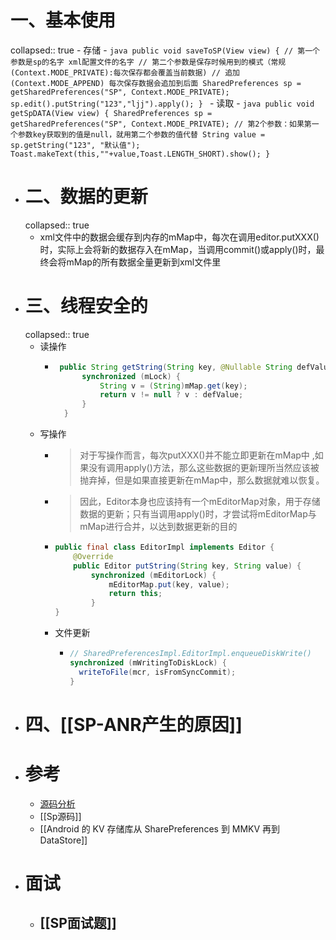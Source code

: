 # 一、基本使用
collapsed:: true
	- 存储
		- ```java
		  public void saveToSP(View view) {
		    // 第一个参数是sp的名字 xml配置文件的名字
		    // 第二个参数是保存时候用到的模式（常规(Context.MODE_PRIVATE):每次保存都会覆盖当前数据)
		    // 追加(Context.MODE_APPEND) 每次保存数据会追加到后面
		    SharedPreferences sp = getSharedPreferences("SP",
		                                                Context.MODE_PRIVATE);
		    sp.edit().putString("123","ljj").apply();
		  }
		  ```
	- 读取
		- ```java
		      public void getSpDATA(View view) {
		          SharedPreferences sp = getSharedPreferences("SP",
		                  Context.MODE_PRIVATE);
		          // 第2个参数：如果第一个参数key获取到的值是null，就用第二个参数的值代替
		          String value = sp.getString("123", "默认值");
		          Toast.makeText(this,""+value,Toast.LENGTH_SHORT).show();
		      }
		  ```
- # 二、数据的更新
  collapsed:: true
	- xml文件中的数据会缓存到内存的mMap中，每次在调用editor.putXXX()时，实际上会将新的数据存入在mMap，当调用commit()或apply()时，最终会将mMap的所有数据全量更新到xml文件里
- # 三、线程安全的
  collapsed:: true
	- 读操作
		- ```java
		   public String getString(String key, @Nullable String defValue) {
		        synchronized (mLock) {
		            String v = (String)mMap.get(key);
		            return v != null ? v : defValue;
		        }
		    }
		  ```
	- 写操作
		- >对于写操作而言，每次putXXX()并不能立即更新在mMap中 ,如果没有调用apply()方法，那么这些数据的更新理所当然应该被抛弃掉，但是如果直接更新在mMap中，那么数据就难以恢复。
		- >因此，Editor本身也应该持有一个mEditorMap对象，用于存储数据的更新；只有当调用apply()时，才尝试将mEditorMap与mMap进行合并，以达到数据更新的目的
		- ```java
		  public final class EditorImpl implements Editor {
		      @Override
		      public Editor putString(String key, String value) {
		          synchronized (mEditorLock) {
		              mEditorMap.put(key, value);
		              return this;
		          }
		  }
		  ```
		- 文件更新
			- ```java
			  // SharedPreferencesImpl.EditorImpl.enqueueDiskWrite()
			  synchronized (mWritingToDiskLock) {
			    writeToFile(mcr, isFromSyncCommit);
			  }
			  ```
- # 四、[[SP-ANR产生的原因]]
- # 参考
	- [源码分析](https://www.jianshu.com/p/768a91633fad)
	- [[Sp源码]]
	- [[Android 的 KV 存储库从 SharePreferences 到 MMKV 再到 DataStore]]
- # 面试
	- ## [[SP面试题]]